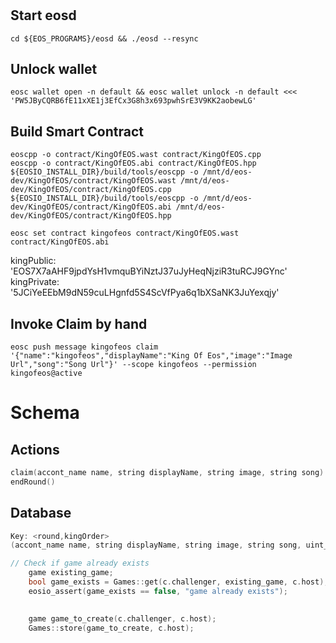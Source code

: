 #
## Start eosd
```
cd ${EOS_PROGRAMS}/eosd && ./eosd --resync
```

## Unlock wallet
```
eosc wallet open -n default && eosc wallet unlock -n default <<< 'PW5JByCQRB6fE11xXE1j3EfCx3G8h3x693pwhSrE3V9KK2aobewLG'
```
## Build Smart Contract
```
eoscpp -o contract/KingOfEOS.wast contract/KingOfEOS.cpp
eoscpp -o contract/KingOfEOS.abi contract/KingOfEOS.hpp
${EOSIO_INSTALL_DIR}/build/tools/eoscpp -o /mnt/d/eos-dev/KingOfEOS/contract/KingOfEOS.wast /mnt/d/eos-dev/KingOfEOS/contract/KingOfEOS.cpp
${EOSIO_INSTALL_DIR}/build/tools/eoscpp -o /mnt/d/eos-dev/KingOfEOS/contract/KingOfEOS.abi /mnt/d/eos-dev/KingOfEOS/contract/KingOfEOS.hpp

eosc set contract kingofeos contract/KingOfEOS.wast contract/KingOfEOS.abi
```

kingPublic: 'EOS7X7aAHF9jpdYsH1vmquBYiNztJ37uJyHeqNjziR3tuRCJ9GYnc'
kingPrivate: '5JCiYeEEbM9dN59cuLHgnfd5S4ScVfPya6q1bXSaNK3JuYexqjy'

## Invoke Claim by hand
```
eosc push message kingofeos claim '{"name":"kingofeos","displayName":"King Of Eos","image":"Image Url","song":"Song Url"}' --scope kingofeos --permission kingofeos@active
```

# Schema
## Actions
```cpp
claim(accont_name name, string displayName, string image, string song) /* EOS price */
endRound()
```

## Database
```cpp
Key: <round,kingOrder>
(accont_name name, string displayName, string image, string song, uint_64t coronationBlockNumber)

// Check if game already exists
    game existing_game;
    bool game_exists = Games::get(c.challenger, existing_game, c.host);
    eosio_assert(game_exists == false, "game already exists");

    
    game game_to_create(c.challenger, c.host);
    Games::store(game_to_create, c.host);
```
